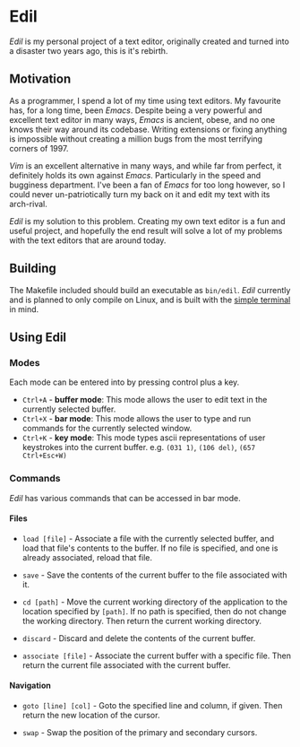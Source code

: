 # Edil

*Edil* is my personal project of a text editor, originally
created and turned into a disaster two years ago, this is
it's rebirth.

## Motivation

As a programmer, I spend a lot of my time using text editors.
My favourite has, for a long time, been *Emacs*. Despite being
a very powerful and excellent text editor in many ways, *Emacs*
is ancient, obese, and no one knows their way around its codebase.
Writing extensions or fixing anything is impossible without creating
a million bugs from the most terrifying corners of 1997.

*Vim* is an excellent alternative in many ways, and while far
from perfect, it definitely holds its own against *Emacs*. 
Particularly in the speed and bugginess department. I've been a
fan of *Emacs* for too long however, so I could never 
un-patriotically turn my back on it and edit my text with its 
arch-rival.

*Edil* is my solution to this problem. Creating my own text editor
is a fun and useful project, and hopefully the end result will solve
a lot of my problems with the text editors that are around today.

## Building

The Makefile included should build an executable as `bin/edil`.
*Edil* currently and is planned to only compile on Linux, and
is built with the [simple terminal](https://st.suckless.org/)
in mind.

## Using Edil

### Modes

Each mode can be entered into by pressing control plus a key.

* `Ctrl+A` - **buffer mode**: This mode allows the user to edit text in
                              the currently selected buffer.
* `Ctrl+X` - **bar mode**: This mode allows the user to type and run
                           commands for the currently selected window.
* `Ctrl+K` - **key mode**: This mode types ascii representations of user
                           keystrokes into the current buffer. e.g. 
                           `(031 1)`, `(106 del)`, `(657 Ctrl+Esc+W)`


### Commands

*Edil* has various commands that can be accessed in bar mode.

#### Files

* `load [file]` - Associate a file with the currently selected buffer,
                  and load that file's contents to the buffer. If no
                  file is specified, and one is already associated, reload
                  that file.

* `save` - Save the contents of the current buffer to the file associated with it.

* `cd [path]` - Move the current working directory of the application to
                the location specified by `[path]`. If no path is specified,
                then do not change the working directory. Then return the
                current working directory.

* `discard` - Discard and delete the contents of the current buffer.

* `associate [file]` - Associate the current buffer with a specific file. Then
                       return the current file associated with the current buffer.

#### Navigation

* `goto [line] [col]` - Goto the specified line and column, if given. Then return
                        the new location of the cursor.

* `swap` - Swap the position of the primary and secondary cursors.
